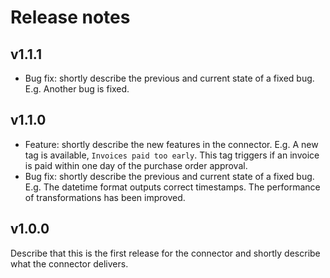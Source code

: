 # Release notes

## v1.1.1

- Bug fix: shortly describe the previous and current state of a fixed bug. E.g. Another bug is fixed.

## v1.1.0 

- Feature: shortly describe the new features in the connector. E.g. A new tag is available, `Invoices paid too early`. This tag triggers if an invoice is paid within one day of the purchase order approval.
- Bug fix: shortly describe the previous and current state of a fixed bug. E.g. The datetime format outputs correct timestamps. The performance of transformations has been improved.

## v1.0.0

Describe that this is the first release for the connector and shortly describe what the connector delivers.
